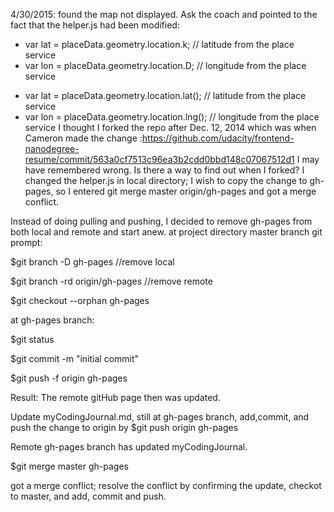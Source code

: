 4/30/2015: found the map not displayed. Ask the coach and pointed to the fact that the helper.js had been modified:
-    var lat = placeData.geometry.location.k;  // latitude from the place service
-    var lon = placeData.geometry.location.D;  // longitude from the place service
+    var lat = placeData.geometry.location.lat();  // latitude from the place service
+    var lon = placeData.geometry.location.lng();  // longitude from the place service
I thought I forked the repo after Dec. 12, 2014 which was when Cameron made the change :https://github.com/udacity/frontend-nanodegree-resume/commit/563a0cf7513c96ea3b2cdd0bbd148c07067512d1
I may have remembered wrong. Is there a way to find out when I forked?
I changed the helper.js in local directory; I wish to copy the change to gh-pages, so I entered
git merge master origin/gh-pages
and got a merge conflict.

Instead of doing pulling and pushing, I decided to remove gh-pages from both local and remote and start anew.
at project directory master branch git prompt:

$git branch -D gh-pages //remove local

$git branch -rd origin/gh-pages //remove remote

$git checkout --orphan gh-pages

at gh-pages branch:

$git status

$git commit -m "initial commit"

$git push -f origin gh-pages

Result: The remote gitHub page then was updated.

Update myCodingJournal.md, still at gh-pages branch, add,commit, and push the change to origin by $git push origin gh-pages

Remote gh-pages branch has updated myCodingJournal.

$git merge master gh-pages

got a merge conflict; resolve the conflict by confirming the update, checkot to master, and add, commit and push.

